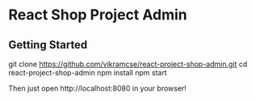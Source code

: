 # React Shop Project Admin

## Getting Started
  git clone https://github.com/vikramcse/react-project-shop-admin.git
  cd react-project-shop-admin
  npm install
  npm start

Then just open http://localhost:8080 in your browser!